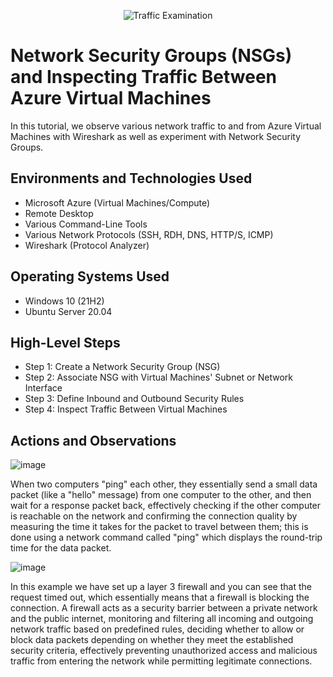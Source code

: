 <p align="center">
<img src="https://i.imgur.com/Ua7udoS.png" alt="Traffic Examination"/>
</p>

<h1>Network Security Groups (NSGs) and Inspecting Traffic Between Azure Virtual Machines</h1>
In this tutorial, we observe various network traffic to and from Azure Virtual Machines with Wireshark as well as experiment with Network Security Groups. <br />



<h2>Environments and Technologies Used</h2>

- Microsoft Azure (Virtual Machines/Compute)
- Remote Desktop
- Various Command-Line Tools
- Various Network Protocols (SSH, RDH, DNS, HTTP/S, ICMP)
- Wireshark (Protocol Analyzer)

<h2>Operating Systems Used </h2>

- Windows 10 (21H2)
- Ubuntu Server 20.04

<h2>High-Level Steps</h2>

- Step 1: Create a Network Security Group (NSG)
- Step 2:  Associate NSG with Virtual Machines' Subnet or Network Interface
- Step 3: Define Inbound and Outbound Security Rules
- Step 4: Inspect Traffic Between Virtual Machines

<h2>Actions and Observations</h2>

![image](https://github.com/user-attachments/assets/b866c7ef-a51d-4d0d-b88c-01b8c6cc7725)

When two computers "ping" each other, they essentially send a small data packet (like a "hello" message) from one computer to the other, and then wait for a response packet back, effectively checking if the other computer is reachable on the network and confirming the connection quality by measuring the time it takes for the packet to travel between them; this is done using a network command called "ping" which displays the round-trip time for the data packet. 

![image](https://github.com/user-attachments/assets/b37b199c-b5d2-418b-a0b9-58aa03b2a980)

In this example we have set up a layer 3 firewall and you can see that the request timed out, which essentially means that a firewall is blocking the connection. A firewall acts as a security barrier between a private network and the public internet, monitoring and filtering all incoming and outgoing network traffic based on predefined rules, deciding whether to allow or block data packets depending on whether they meet the established security criteria, effectively preventing unauthorized access and malicious traffic from entering the network while permitting legitimate connections. 

